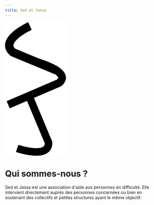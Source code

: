 ```yaml
---
title: Sed et Jassa
---
```

![logo de Sed et Jassa](https://github.com/SedetJassa/test-website-repo-3796/blob/1ce12ab983c7904125af711547f64d59d850aff1/LogoSeul.png)

# Qui sommes-nous ?
Sed et Jassa est une association d'aide aux personnes en difficulté. Elle intervient directement auprès des personnes concernées ou bien en soutenant des collectifs et petites structures ayant le même objectif.